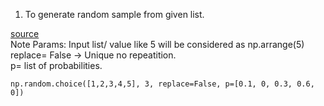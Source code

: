 1. To generate random sample from given list.

[source](https://numpy.org/doc/stable/reference/random/generated/numpy.random.choice.html)<br>
Note Params: Input list/ value like 5 will be considered as np.arrange(5)<br>
replace= False -> Unique no repeatition.<br>
p= list of probabilities.

```
np.random.choice([1,2,3,4,5], 3, replace=False, p=[0.1, 0, 0.3, 0.6, 0])
```
